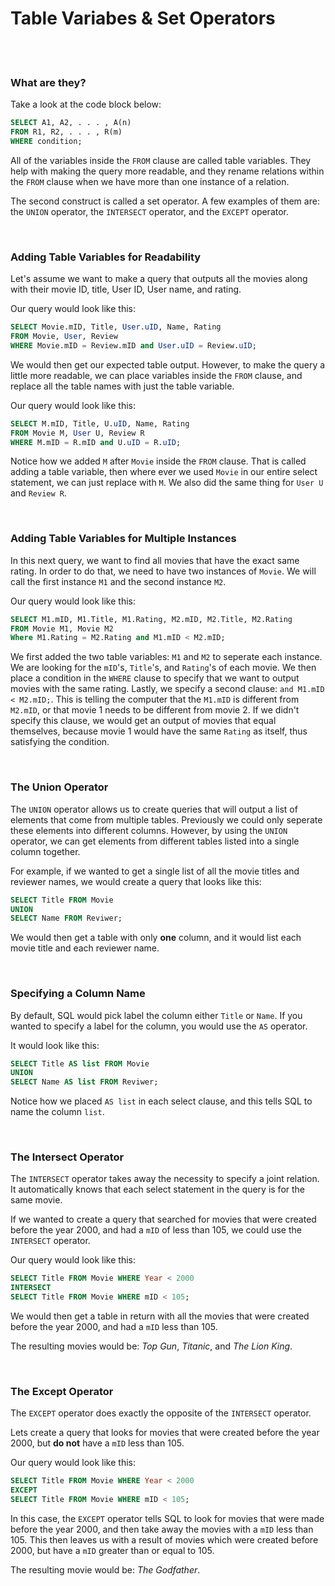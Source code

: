 # Table Variabes & Set Operators

<br>
<br>

### What are they?

Take a look at the code block below:

```sql
SELECT A1, A2, . . . , A(n)
FROM R1, R2, . . . , R(m)
WHERE condition;
```

All of the variables inside the `FROM` clause are called table variables. They help with making the query more readable, and they rename relations within the `FROM` clause when we have more than one instance of a relation.

The second construct is called a set operator. A few examples of them are: the `UNION` operator, the `INTERSECT` operator, and the `EXCEPT` operator.

<br>

### Adding Table Variables for Readability

Let's assume we want to make a query that outputs all the movies along with their movie ID, title, User ID, User name, and rating.

Our query would look like this:

```sql
SELECT Movie.mID, Title, User.uID, Name, Rating
FROM Movie, User, Review
WHERE Movie.mID = Review.mID and User.uID = Review.uID;
```

We would then get our expected table output. However, to make the query a little more readable, we can place variables inside the `FROM` clause, and replace all the table names with just the table variable.

Our query would look like this:

```sql
SELECT M.mID, Title, U.uID, Name, Rating
FROM Movie M, User U, Review R
WHERE M.mID = R.mID and U.uID = R.uID;
```

Notice how we added `M` after `Movie` inside the `FROM` clause. That is called adding a table variable, then where ever we used `Movie` in our entire select statement, we can just replace with `M`. We also did the same thing for `User U` and `Review R`.

<br>

### Adding Table Variables for Multiple Instances

In this next query, we want to find all movies that have the exact same rating. In order to do that, we need to have two instances of `Movie`. We will call the first instance `M1` and the second instance `M2`.

Our query would look like this:

```sql
SELECT M1.mID, M1.Title, M1.Rating, M2.mID, M2.Title, M2.Rating
FROM Movie M1, Movie M2
Where M1.Rating = M2.Rating and M1.mID < M2.mID;
```

We first added the two table variables: `M1` and `M2` to seperate each instance. We are looking for the `mID`'s, `Title`'s, and `Rating`'s of each movie. We then place a condition in the `WHERE` clause to specify that we want to output movies with the same rating. Lastly, we specify a second clause: `and M1.mID < M2.mID;`. This is telling the computer that the `M1.mID` is different from `M2.mID`, or that movie 1 needs to be different from movie 2. If we didn't specify this clause, we would get an output of movies that equal themselves, because movie 1 would have the same `Rating` as itself, thus satisfying the condition.

<br>

### The Union Operator

The `UNION` operator allows us to create queries that will output a list of elements that come from multiple tables. Previously we could only seperate these elements into different columns. However, by using the `UNION` operator, we can get elements from different tables listed into a single column together.

For example, if we wanted to get a single list of all the movie titles and reviewer names, we would create a query that looks like this:

```sql
SELECT Title FROM Movie
UNION
SELECT Name FROM Reviwer;
```

We would then get a table with only **one** column, and it would list each movie title and each reviewer name.

<br>

### Specifying a Column Name

By default, SQL would pick label the column either `Title` or `Name`. If you wanted to specify a label for the column, you would use the `AS` operator.

It would look like this:

```sql
SELECT Title AS list FROM Movie
UNION
SELECT Name AS list FROM Reviwer;
```

Notice how we placed `AS list` in each select clause, and this tells SQL to name the column `list`.

<br>

### The Intersect Operator

The `INTERSECT` operator takes away the necessity to specify a joint relation. It automatically knows that each select statement in the query is for the same movie.

If we wanted to create a query that searched for movies that were created before the year 2000, and had a `mID` of less than 105, we could use the `INTERSECT` operator.

Our query would look like this:

```sql
SELECT Title FROM Movie WHERE Year < 2000
INTERSECT
SELECT Title FROM Movie WHERE mID < 105;
```

We would then get a table in return with all the movies that were created before the year 2000, and had a `mID` less than 105.

The resulting movies would be: *Top Gun*, *Titanic*, and *The Lion King*.

<br>

### The Except Operator

The `EXCEPT` operator does exactly the opposite of the `INTERSECT` operator.

Lets create a query that looks for movies that were created before the year 2000, but **do not** have a `mID` less than 105.

Our query would look like this:

```sql
SELECT Title FROM Movie WHERE Year < 2000
EXCEPT
SELECT Title FROM Movie WHERE mID < 105;
```

In this case, the `EXCEPT` operator tells SQL to look for movies that were made before the year 2000, and then take away the movies with a `mID` less than 105. This then leaves us with a result of movies which were created before 2000, but have a `mID` greater than or equal to 105.

The resulting movie would be: *The Godfather*.

